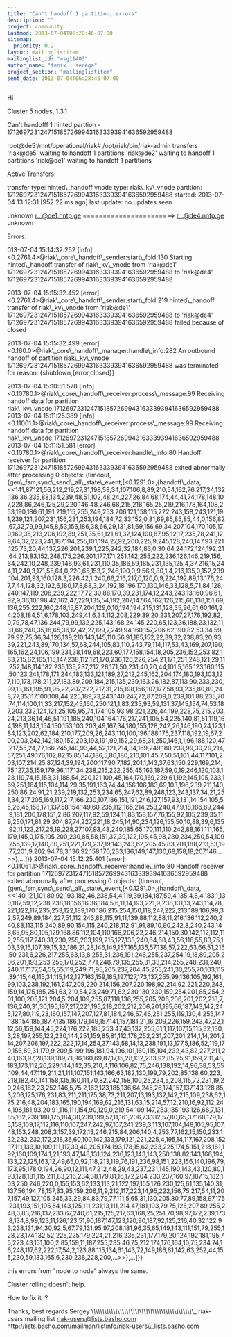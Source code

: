 ```yaml
---
title: "Can't handoff 1 partition, errors"
description: ""
project: community
lastmod: 2013-07-04T06:28:46-07:00
sitemap:
  priority: 0.2
layout: mailinglistitem
mailinglist_id: "msg11403"
author_name: "fenix . serega"
project_section: "mailinglistitem"
sent_date: 2013-07-04T06:28:46-07:00
---
```



Hi

Cluster 5 nodes, 1.3.1

Can't handofff 1 hinted parttion -
17126972312471518572699431633393941636592959488

root@de5:/mnt/operational/riak# /opt/riak/bin/riak-admin transfers
'riak@de5' waiting to handoff 1 partitions
'riak@de2' waiting to handoff 1 partitions
'riak@de1' waiting to handoff 1 partitions

Active Transfers:

transfer type: hinted\\_handoff
vnode type: riak\\_kv\\_vnode
partition: 17126972312471518572699431633393941636592959488
started: 2013-07-04 13:12:31 [952.22 ms ago]
last update: no updates seen

 unknown
r...@de1.nntp.ge =======================&gt; r...@de4.nntp.ge
 unknown



Errors:

013-07-04 15:14:32.252 [info]
&lt;0.2761.4&gt;@riak\\_core\\_handoff\\_sender:start\\_fold:130 Starting hinted\\_handoff
transfer of riak\\_kv\\_vnode from 'riak@de1'
17126972312471518572699431633393941636592959488 to 'riak@de4'
17126972312471518572699431633393941636592959488

2013-07-04 15:15:32.452 [error]
&lt;0.2761.4&gt;@riak\\_core\\_handoff\\_sender:start\\_fold:219 hinted\\_handoff transfer
of riak\\_kv\\_vnode from 'riak@de1'
17126972312471518572699431633393941636592959488 to 'riak@de4'
17126972312471518572699431633393941636592959488 failed because of closed

2013-07-04 15:15:32.499 [error]
&lt;0.160.0&gt;@riak\\_core\\_handoff\\_manager:handle\\_info:282 An outbound handoff of
partition riak\\_kv\\_vnode 17126972312471518572699431633393941636592959488 was
terminated for reason: {shutdown,{error,closed}}


2013-07-04 15:10:51.578 [info]
&lt;0.10780.1&gt;@riak\\_core\\_handoff\\_receiver:process\\_message:99 Receiving handoff
data for partition
riak\\_kv\\_vnode:17126972312471518572699431633393941636592959488
2013-07-04 15:11:25.389 [info]
&lt;0.11061.1&gt;@riak\\_core\\_handoff\\_receiver:process\\_message:99 Receiving handoff
data for partition
riak\\_kv\\_vnode:17126972312471518572699431633393941636592959488
2013-07-04 15:11:51.581 [error]
&lt;0.10780.1&gt;@riak\\_core\\_handoff\\_receiver:handle\\_info:80 Handoff receiver for
partition 17126972312471518572699431633393941636592959488 exited abnormally
after processing 0 objects:
{timeout,{gen\\_fsm,sync\\_send\\_all\\_state\\_event,[&lt;0.1291.0&gt;,{handoff\\_data,&lt;&lt;141,87,121,56,212,219,27,31,198,58,34,107,106,8,89,210,54,162,76,217,34,132,136,36,235,88,134,239,48,51,102,48,24,227,26,84,68,174,44,41,74,178,148,107,228,86,246,125,29,220,146,48,246,68,215,218,165,25,219,216,178,164,108,253,190,186,61,191,219,115,255,249,253,206,121,158,115,222,243,158,243,121,191,239,121,207,231,156,231,253,194,184,72,33,152,0,81,69,85,85,85,44,0,156,82,67,32,79,99,145,8,53,156,186,38,66,29,131,81,69,156,69,34,207,104,170,105,170,169,35,213,206,192,89,251,35,61,121,61,32,124,100,87,95,12,17,235,78,241,129,64,32,223,241,187,194,255,101,194,27,92,200,225,9,245,128,240,147,93,221,125,73,20,44,137,226,201,239,1,225,242,32,184,83,0,30,64,24,172,124,192,21,64,213,83,152,248,175,226,201,177,171,251,142,255,222,236,126,146,219,156,64,242,10,248,239,146,93,61,231,110,35,186,59,185,231,135,125,4,37,216,15,244,11,240,3,171,55,64,0,220,65,153,2,246,190,0,9,56,9,80,1,4,216,135,0,152,239,104,201,93,160,128,3,226,42,1,240,66,216,217,0,120,0,9,224,192,89,13,176,247,7,44,128,32,192,6,180,17,8,88,3,24,192,18,196,170,130,146,33,128,5,71,84,128,240,147,119,208,239,222,17,72,30,88,170,39,231,174,12,243,243,13,160,96,61,92,9,36,10,198,42,162,47,229,135,54,192,207,147,64,162,126,215,66,138,151,69,136,255,222,160,248,15,87,204,129,0,10,194,194,215,131,128,35,96,61,60,161,24,208,184,51,6,178,103,249,41,6,34,112,208,229,39,20,231,207,27,176,192,82,0,79,78,47,136,244,79,99,132,225,143,168,24,145,220,65,123,36,188,23,132,11,31,66,240,35,18,65,36,12,42,27,199,7,249,94,160,157,206,62,190,82,53,34,59,79,92,75,36,34,126,139,210,143,145,110,56,91,185,152,22,39,32,238,83,20,93,39,221,243,89,170,134,57,68,244,105,83,110,243,79,114,117,53,43,169,207,190,165,162,24,106,199,231,38,149,68,223,60,177,158,154,18,205,236,152,253,82,183,215,62,165,115,147,238,112,121,170,236,126,226,254,21,171,251,248,121,29,11,252,148,114,182,235,135,237,212,26,171,50,231,40,20,44,101,5,165,123,160,115,50,123,241,178,171,244,183,133,121,189,27,212,245,162,204,174,180,193,103,127,110,173,178,211,27,183,89,209,184,215,135,239,163,26,182,87,113,90,233,230,99,13,161,195,91,95,22,207,222,217,31,215,198,156,107,177,58,93,235,80,80,248,77,35,117,100,108,44,225,189,73,243,140,247,72,87,209,0,239,101,88,235,70,74,114,100,11,33,217,152,45,160,250,121,1,83,235,93,59,131,37,145,154,74,53,187,203,232,124,121,25,105,95,74,174,105,93,98,221,226,44,199,228,75,215,203,24,213,36,14,46,51,191,185,240,104,164,176,217,241,105,54,225,140,81,51,119,164,198,11,143,154,150,153,103,203,49,167,34,180,155,128,242,26,146,190,24,123,184,123,202,62,184,210,177,209,26,243,110,100,196,188,175,237,118,192,19,67,200,203,242,142,180,152,203,193,191,99,152,29,68,31,250,146,1,1,96,188,120,47,217,55,24,77,166,245,140,93,44,52,121,214,34,169,249,180,239,99,30,29,214,57,251,49,176,102,82,15,85,147,186,5,80,180,210,101,45,7,50,51,101,44,117,101,203,107,214,25,87,124,39,194,200,117,90,7,182,201,1,143,37,63,150,229,169,214,75,127,35,159,179,96,117,134,238,215,222,255,45,163,187,59,0,19,246,120,103,123,110,74,15,153,31,188,54,220,121,109,45,164,170,169,229,61,192,145,105,233,169,251,164,115,104,114,29,35,191,163,74,44,156,106,183,69,103,196,239,211,140,250,86,24,91,21,239,219,132,253,234,65,247,62,89,248,123,243,137,34,21,251,34,217,205,169,117,217,166,230,107,186,151,191,246,127,157,93,131,14,154,105,55,26,45,158,171,137,58,154,149,60,235,112,165,214,253,240,47,9,18,186,89,244,9,181,200,178,151,2,86,207,117,92,59,124,11,83,158,157,76,155,92,105,239,35,119,250,171,81,29,204,87,74,227,221,18,245,14,90,234,126,155,50,10,88,39,6,135,92,11,123,217,25,19,228,27,107,93,48,240,185,65,170,111,110,242,88,161,111,165,179,145,0,175,105,200,230,85,58,151,32,39,122,195,45,98,230,234,250,54,109,255,139,17,140,80,251,221,179,237,19,143,243,62,205,45,83,201,188,213,53,19,77,201,9,202,94,78,3,136,92,158,170,233,136,149,147,130,68,158,18,207,146,...&gt;&gt;},...]}}
2013-07-04 15:12:25.401 [error]
&lt;0.11061.1&gt;@riak\\_core\\_handoff\\_receiver:handle\\_info:80 Handoff receiver for
partition 17126972312471518572699431633393941636592959488 exited abnormally
after processing 0 objects:
{timeout,{gen\\_fsm,sync\\_send\\_all\\_state\\_event,[&lt;0.1291.0&gt;,{handoff\\_data,&lt;&lt;140,121,101,80,92,193,182,46,238,54,4,119,39,184,187,59,4,135,4,8,4,183,1,130,187,59,12,238,238,18,156,16,36,184,5,6,11,14,193,221,9,238,131,13,243,114,78,221,122,117,235,253,122,189,170,186,215,254,150,118,247,222,213,189,106,99,32,57,249,89,184,227,51,112,243,88,115,91,11,139,88,112,88,11,216,136,112,240,240,88,113,115,240,89,90,154,115,240,218,112,91,91,89,10,90,242,8,240,243,146,65,95,80,195,129,168,86,112,104,110,166,206,22,246,214,150,30,142,112,112,112,255,117,240,31,230,255,203,199,215,127,138,240,64,68,43,56,116,55,83,75,103,39,15,107,39,15,32,186,21,28,146,149,157,165,135,57,138,57,222,63,66,51,215,50,231,6,226,217,255,63,13,8,255,31,236,191,246,255,237,254,19,18,89,205,206,201,193,253,255,170,252,7,71,248,79,135,255,31,33,214,255,248,231,240,240,117,177,54,55,55,119,249,71,95,205,237,204,45,255,241,30,255,70,103,115,39,115,46,115,31,115,142,127,163,159,185,197,127,173,137,255,99,136,105,192,161,99,103,238,192,161,247,209,220,214,156,207,220,198,92,214,92,221,220,243,159,14,175,185,251,63,210,54,23,249,71,62,230,130,230,159,254,201,85,254,201,100,205,121,204,5,204,109,255,87,118,136,255,205,206,206,201,202,218,7,136,240,31,30,195,197,217,221,195,218,202,212,206,201,195,66,187,143,142,245,127,80,119,23,160,157,147,207,127,81,184,246,57,46,251,255,119,130,4,255,147,138,154,185,187,7,135,186,179,149,157,141,157,181,21,16,209,226,159,243,47,22,112,56,159,144,45,224,176,222,185,253,47,43,132,255,61,1,117,107,15,115,32,130,3,28,197,255,122,230,144,251,159,85,81,112,178,252,231,207,201,214,1,14,201,214,207,206,197,222,222,17,14,254,37,143,58,14,13,238,191,13,177,5,186,52,119,170,156,89,31,179,9,209,5,199,196,181,94,196,101,160,115,104,232,43,82,227,211,240,163,97,28,139,189,71,96,160,69,87,17,15,28,132,233,92,85,25,91,159,231,48,183,173,112,26,229,144,142,35,210,4,116,106,82,75,246,138,192,14,96,38,53,55,109,44,47,119,211,21,111,107,151,143,166,63,182,130,199,79,202,85,138,60,223,218,182,40,141,158,135,160,111,70,82,242,158,100,25,234,5,208,115,72,231,19,20,246,182,23,252,146,5,75,2,162,123,185,136,64,245,26,174,157,137,143,128,85,3,206,125,176,231,83,211,211,175,38,73,211,207,13,193,132,142,215,109,238,62,175,216,48,204,183,165,190,194,169,62,216,131,63,15,214,57,12,210,16,92,112,244,196,181,93,20,91,116,111,154,90,129,0,219,54,109,147,233,135,193,126,66,7,131,85,162,239,188,175,184,30,239,199,57,11,161,206,73,182,57,80,65,37,168,179,175,158,109,17,112,116,110,107,247,242,97,107,241,239,3,113,107,104,148,105,95,107,48,153,248,208,3,157,39,172,13,246,215,84,206,140,4,253,77,162,15,150,233,132,232,232,172,218,36,60,100,142,133,179,121,221,225,4,195,14,117,167,208,152,17,111,133,10,109,111,117,39,40,205,174,193,178,15,62,233,225,174,5,151,218,161,192,160,109,174,1,21,193,47,148,131,124,236,123,143,143,250,138,82,143,166,194,133,22,125,163,12,49,65,0,92,118,213,119,76,191,236,98,151,223,156,140,196,79,173,95,178,0,194,26,90,12,111,47,212,48,29,43,237,231,145,190,143,43,120,80,193,128,181,115,211,83,216,234,38,179,81,16,172,204,233,237,160,97,187,15,182,103,250,246,220,0,155,153,62,133,113,21,122,197,155,126,230,125,61,135,140,31,137,56,194,78,157,33,95,159,206,11,9,212,117,223,14,95,222,156,75,217,54,11,207,157,49,127,105,245,33,29,84,83,79,77,111,5,65,31,130,205,30,77,89,158,97,175,231,193,151,195,54,143,125,111,231,13,111,214,47,181,193,79,75,125,207,89,255,248,3,83,216,137,233,67,240,61,215,125,217,63,168,25,251,70,98,97,172,239,173,8,134,8,99,123,11,126,123,51,90,187,147,123,120,90,187,92,125,216,40,32,122,93,238,131,94,30,92,5,67,79,131,95,97,208,181,96,35,65,149,143,111,151,79,255,128,23,174,132,52,225,225,179,224,21,216,235,231,177,179,20,124,192,181,195,75,223,43,151,100,2,85,159,11,187,255,235,46,75,212,174,176,164,10,75,234,74,16,248,117,62,222,17,54,2,123,88,115,134,61,143,72,149,186,61,142,63,252,44,155,230,59,133,165,6,230,238,228,200,...&gt;&gt;},...]}}


this errors from "node to node" always the same.

Cluster rolling doesn't help.


How to fix it !?


Thanks, best regards
Sergey
\\_\\_\\_\\_\\_\\_\\_\\_\\_\\_\\_\\_\\_\\_\\_\\_\\_\\_\\_\\_\\_\\_\\_\\_\\_\\_\\_\\_\\_\\_\\_\\_\\_\\_\\_\\_\\_\\_\\_\\_\\_\\_\\_\\_\\_\\_\\_
riak-users mailing list
riak-users@lists.basho.com
http://lists.basho.com/mailman/listinfo/riak-users\\_lists.basho.com

